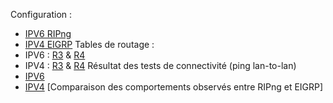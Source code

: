 Configuration :  
- [IPV6 RIPng](./IPV6_RIPng.md)
- [IPV4 EIGRP](./IPV4_EIGRP.md)
Tables de routage :  
- IPV6 : [R3](./tr6r3.md) & [R4](./tr6r4.md)
- IPV4 : [R3](./tr4r3.md) & [R4](./tr4r3.md)
Résultat des tests de connectivité (ping lan-to-lan)
- [IPV6](./IPV6_test.md)
- [IPV4](./IPV4_test.md)
[Comparaison des comportements observés entre RIPng et EIGRP]